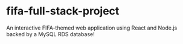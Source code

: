 # fifa-full-stack-project

An interactive FIFA-themed web application using React and Node.js backed by a MySQL RDS database!
